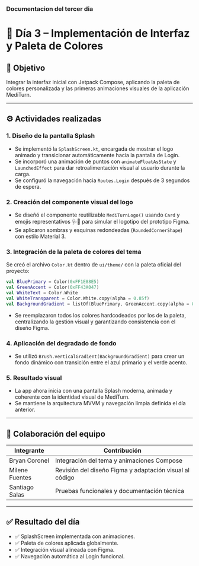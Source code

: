 ### Documentacion del tercer dia

# 📘 Día 3 – Implementación de Interfaz y Paleta de Colores

## 🎯 Objetivo

Integrar la interfaz inicial con Jetpack Compose, aplicando la paleta de colores personalizada y las primeras animaciones visuales de la aplicación MediTurn.

---

## ⚙ Actividades realizadas

### 1. Diseño de la pantalla Splash

- Se implementó la `SplashScreen.kt`, encargada de mostrar el logo animado y transicionar automáticamente hacia la pantalla de Login.
- Se incorporó una animación de puntos con `animateFloatAsState` y `LaunchedEffect` para dar retroalimentación visual al usuario durante la carga.
- Se configuró la navegación hacia `Routes.Login` después de 3 segundos de espera.

### 2. Creación del componente visual del logo

- Se diseñó el componente reutilizable `MediTurnLogo()` usando `Card` y emojis representativos 🩺💚 para simular el logotipo del prototipo Figma.
- Se aplicaron sombras y esquinas redondeadas (`RoundedCornerShape`) con estilo Material 3.

### 3. Integración de la paleta de colores del tema

Se creó el archivo `Color.kt` dentro de `ui/theme/` con la paleta oficial del proyecto:

```kotlin
val BluePrimary = Color(0xFF1E88E5)
val GreenAccent = Color(0xFF43A047)
val WhiteText = Color.White
val WhiteTransparent = Color.White.copy(alpha = 0.85f)
val BackgroundGradient = listOf(BluePrimary, GreenAccent.copy(alpha = 0.8f))
```

- Se reemplazaron todos los colores hardcodeados por los de la paleta, centralizando la gestión visual y garantizando consistencia con el diseño Figma.

### 4. Aplicación del degradado de fondo

- Se utilizó `Brush.verticalGradient(BackgroundGradient)` para crear un fondo dinámico con transición entre el azul primario y el verde acento.

### 5. Resultado visual

- La app ahora inicia con una pantalla Splash moderna, animada y coherente con la identidad visual de MediTurn.
- Se mantiene la arquitectura MVVM y navegación limpia definida el día anterior.

---

## 👥 Colaboración del equipo

| Integrante      | Contribución                                          |
|-----------------|-------------------------------------------------------|
| Bryan Coronel   | Integración del tema y animaciones Compose            |
| Milene Fuentes  | Revisión del diseño Figma y adaptación visual al código |
| Santiago Salas  | Pruebas funcionales y documentación técnica           |

---

## ✅ Resultado del día

- ✅ SplashScreen implementada con animaciones.
- ✅ Paleta de colores aplicada globalmente.
- ✅ Integración visual alineada con Figma.
- ✅ Navegación automática al Login funcional.
